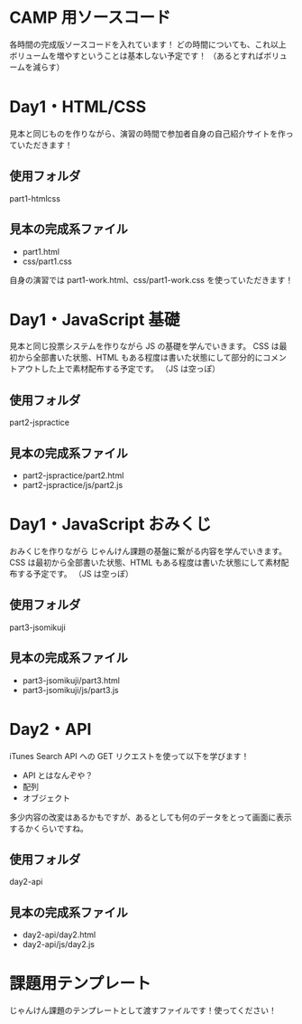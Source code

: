 # CAMP 用ソースコード

各時間の完成版ソースコードを入れています！
どの時間についても、これ以上ボリュームを増やすということは基本しない予定です！
（あるとすればボリュームを減らす）

# Day1・HTML/CSS

見本と同じものを作りながら、演習の時間で参加者自身の自己紹介サイトを作っていただきます！

## 使用フォルダ

part1-htmlcss

## 見本の完成系ファイル

- part1.html
- css/part1.css

自身の演習では part1-work.html、css/part1-work.css を使っていただきます！

# Day1・JavaScript 基礎

見本と同じ投票システムを作りながら JS の基礎を学んでいきます。
CSS は最初から全部書いた状態、HTML もある程度は書いた状態にして部分的にコメントアウトした上で素材配布する予定です。
（JS は空っぽ）

## 使用フォルダ

part2-jspractice

## 見本の完成系ファイル

- part2-jspractice/part2.html
- part2-jspractice/js/part2.js

# Day1・JavaScript おみくじ

おみくじを作りながら じゃんけん課題の基盤に繋がる内容を学んでいきます。
CSS は最初から全部書いた状態、HTML もある程度は書いた状態にして素材配布する予定です。
（JS は空っぽ）

## 使用フォルダ

part3-jsomikuji

## 見本の完成系ファイル

- part3-jsomikuji/part3.html
- part3-jsomikuji/js/part3.js

# Day2・API

iTunes Search API への GET リクエストを使って以下を学びます！

- API とはなんぞや？
- 配列
- オブジェクト

多少内容の改変はあるかもですが、あるとしても何のデータをとって画面に表示するかくらいですね。

## 使用フォルダ

day2-api

## 見本の完成系ファイル

- day2-api/day2.html
- day2-api/js/day2.js

# 課題用テンプレート

じゃんけん課題のテンプレートとして渡すファイルです！使ってください！
